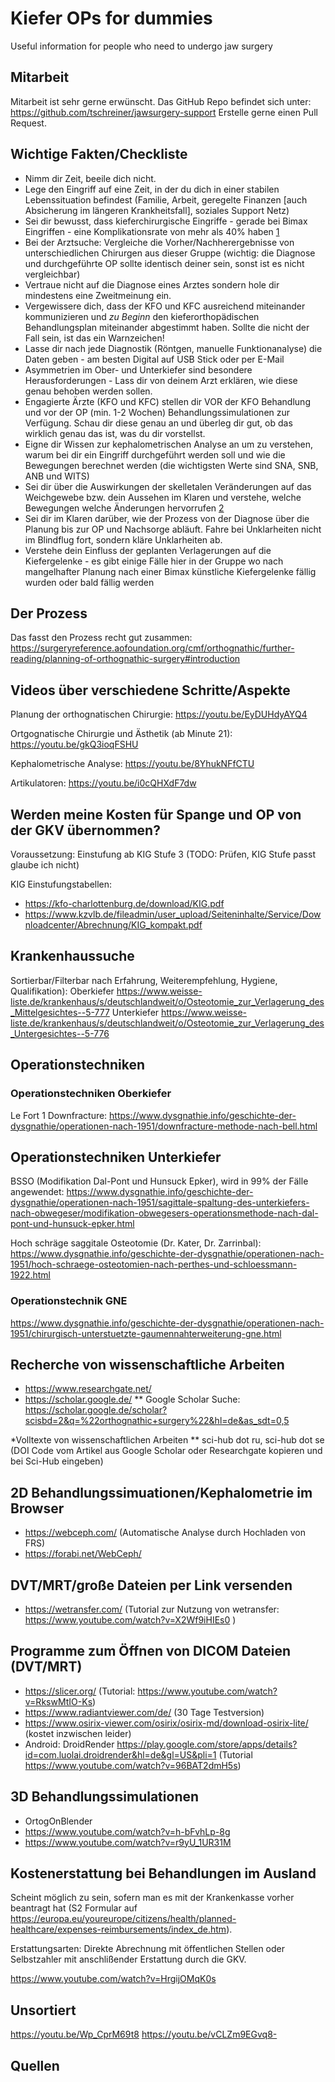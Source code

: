 # Kiefer OPs for dummies

Useful information for people who need to undergo jaw surgery

## Mitarbeit

Mitarbeit ist sehr gerne erwünscht. Das GitHub Repo befindet sich unter: https://github.com/tschreiner/jawsurgery-support
Erstelle gerne einen Pull Request.

## Wichtige Fakten/Checkliste

* Nimm dir Zeit, beeile dich nicht.
* Lege den Eingriff auf eine Zeit, in der du dich in einer stabilen Lebenssituation befindest (Familie, Arbeit, geregelte Finanzen [auch Absicherung im längeren Krankheitsfall], soziales Support Netz)
* Sei dir bewusst, dass kieferchirurgische Eingriffe - gerade bei Bimax Eingriffen - eine Komplikationsrate von mehr als 40% haben [1]
* Bei der Arztsuche: Vergleiche die Vorher/Nachherergebnisse von unterschiedlichen Chirurgen aus dieser Gruppe (wichtig: die Diagnose und durchgeführte OP sollte identisch deiner sein, sonst ist es nicht vergleichbar)
* Vertraue nicht auf die Diagnose eines Arztes sondern hole dir mindestens eine Zweitmeinung ein.
* Vergewissere dich, dass der KFO und KFC ausreichend miteinander kommunizieren und *zu Beginn* den kieferorthopädischen Behandlungsplan miteinander abgestimmt haben. Sollte die nicht der Fall sein, ist das ein Warnzeichen!
* Lasse dir nach jede Diagnostik (Röntgen, manuelle Funktionanalyse) die Daten geben - am besten Digital auf USB Stick oder per E-Mail
* Asymmetrien im Ober- und Unterkiefer sind besondere Herausforderungen - Lass dir von deinem Arzt erklären, wie diese genau behoben werden sollen.
* Engagierte Ärzte (KFO und KFC) stellen dir VOR der KFO Behandlung und vor der OP (min. 1-2 Wochen) Behandlungssimulationen zur Verfügung. Schau dir diese genau an und überleg dir gut, ob das wirklich genau das ist, was du dir vorstellst.
* Eigne dir Wissen zur kephalometrischen Analyse an um zu verstehen, warum bei dir ein Eingriff durchgeführt werden soll und wie die Bewegungen berechnet werden (die wichtigsten Werte sind SNA, SNB, ANB und WITS)
* Sei dir über die Auswirkungen der skelletalen Veränderungen auf das Weichgewebe bzw. dein Aussehen im Klaren und verstehe, welche Bewegungen welche Änderungen hervorrufen [2]
* Sei dir im Klaren darüber, wie der Prozess von der Diagnose über die Planung bis zur OP und Nachsorge abläuft. Fahre bei Unklarheiten nicht im Blindflug fort, sondern kläre Unklarheiten ab.
* Verstehe dein Einfluss der geplanten Verlagerungen auf die Kiefergelenke - es gibt einige Fälle hier in der Gruppe wo nach mangelhafter Planung nach einer Bimax künstliche Kiefergelenke fällig wurden oder bald fällig werden
 
## Der Prozess

Das fasst den Prozess recht gut zusammen: https://surgeryreference.aofoundation.org/cmf/orthognathic/further-reading/planning-of-orthognathic-surgery#introduction
 
## Videos über verschiedene Schritte/Aspekte

Planung der orthognatischen Chirurgie: https://youtu.be/EyDUHdyAYQ4

Ortgognatische Chirurgie und Ästhetik (ab Minute 21): https://youtu.be/gkQ3ioqFSHU

Kephalometrische Analyse: https://youtu.be/8YhukNFfCTU

Artikulatoren: https://youtu.be/i0cQHXdF7dw
 
## Werden meine Kosten für Spange und OP von der GKV übernommen?

Voraussetzung: Einstufung ab KIG Stufe 3 (TODO: Prüfen, KIG Stufe passt glaube ich nicht)

KIG Einstufungstabellen:
* https://kfo-charlottenburg.de/download/KIG.pdf
* https://www.kzvlb.de/fileadmin/user_upload/Seiteninhalte/Service/Downloadcenter/Abrechnung/KIG_kompakt.pdf
 
## Krankenhaussuche

Sortierbar/Filterbar nach Erfahrung, Weiterempfehlung, Hygiene, Qualifikation):
Oberkiefer https://www.weisse-liste.de/krankenhaus/s/deutschlandweit/o/Osteotomie_zur_Verlagerung_des_Mittelgesichtes--5-777
Unterkiefer https://www.weisse-liste.de/krankenhaus/s/deutschlandweit/o/Osteotomie_zur_Verlagerung_des_Untergesichtes--5-776
 
## Operationstechniken
 
### Operationstechniken Oberkiefer

Le Fort 1 Downfracture: https://www.dysgnathie.info/geschichte-der-dysgnathie/operationen-nach-1951/downfracture-methode-nach-bell.html

## Operationstechniken Unterkiefer
BSSO (Modifikation Dal-Pont und Hunsuck Epker), wird in 99% der Fälle angewendet: https://www.dysgnathie.info/geschichte-der-dysgnathie/operationen-nach-1951/sagittale-spaltung-des-unterkiefers-nach-obwegeser/modifikation-obwegesers-operationsmethode-nach-dal-pont-und-hunsuck-epker.html

Hoch schräge saggitale Osteotomie (Dr. Kater, Dr. Zarrinbal): https://www.dysgnathie.info/geschichte-der-dysgnathie/operationen-nach-1951/hoch-schraege-osteotomien-nach-perthes-und-schloessmann-1922.html
 
### Operationstechnik GNE

https://www.dysgnathie.info/geschichte-der-dysgnathie/operationen-nach-1951/chirurgisch-unterstuetzte-gaumennahterweiterung-gne.html
 
## Recherche von wissenschaftliche Arbeiten

* https://www.researchgate.net/
* https://scholar.google.de/
** Google Scholar Suche: https://scholar.google.de/scholar?scisbd=2&q=%22orthognathic+surgery%22&hl=de&as_sdt=0,5

*Volltexte von wissenschaftlichen Arbeiten
** sci-hub dot ru, sci-hub dot se (DOI Code vom Artikel aus Google Scholar oder Researchgate kopieren und bei Sci-Hub eingeben)
 
## 2D Behandlungssimuationen/Kephalometrie im Browser

* https://webceph.com/ (Automatische Analyse durch Hochladen von FRS)
* https://forabi.net/WebCeph/
 
## DVT/MRT/große Dateien per Link versenden

* https://wetransfer.com/ (Tutorial zur Nutzung von wetransfer: https://www.youtube.com/watch?v=X2Wf9iHIEs0 )
 
## Programme zum Öffnen von DICOM Dateien (DVT/MRT)

* https://slicer.org/ (Tutorial: https://www.youtube.com/watch?v=RkswMtIO-Ks)
* https://www.radiantviewer.com/de/ (30 Tage Testversion)
* https://www.osirix-viewer.com/osirix/osirix-md/download-osirix-lite/ (kostet inzwischen leider)
* Android: DroidRender https://play.google.com/store/apps/details?id=com.luolai.droidrender&hl=de&gl=US&pli=1 (Tutorial https://www.youtube.com/watch?v=96BAT2dmH5s)
 
## 3D Behandlungssimulationen

* OrtogOnBlender 
* https://www.youtube.com/watch?v=h-bFvhLp-8g
* https://www.youtube.com/watch?v=r9yU_1UR31M

## Kostenerstattung bei Behandlungen im Ausland

Scheint möglich zu sein, sofern man es mit der Krankenkasse vorher beantragt hat (S2 Formular auf https://europa.eu/youreurope/citizens/health/planned-healthcare/expenses-reimbursements/index_de.htm).

Erstattungsarten: Direkte Abrechnung mit öffentlichen Stellen oder Selbstzahler mit anschlißender Erstattung durch die GKV.
 
 
https://www.youtube.com/watch?v=HrgijOMqK0s

## Unsortiert

https://youtu.be/Wp_CprM69t8
https://youtu.be/vCLZm9EGvq8-

## Quellen

[1]: https://www.ncbi.nlm.nih.gov/pmc/articles/PMC5342970/#:~:text=The%20rate%20of%20complications%20after,to%20undergo%20the%20procedure5.
[2]: https://www.sciencedirect.com/science/article/abs/pii/S1010518214000341
 
